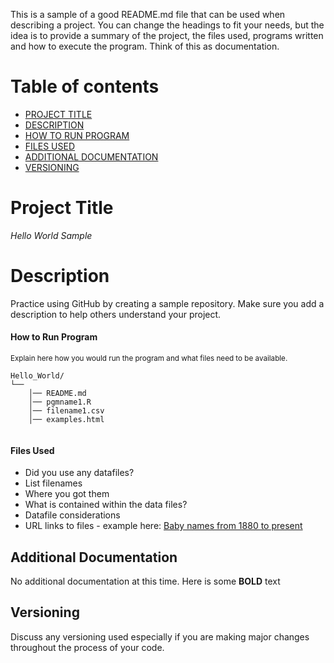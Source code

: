 This is a sample of a good README.md file that can be used when describing a project.  You can change the headings to fit your needs, but the idea is to provide a summary of the project, the files used, programs written and how to execute the program.  Think of this as documentation.

# Table of contents

- [PROJECT TITLE](#Project-Title)
- [DESCRIPTION](#Description)
- [HOW TO RUN PROGRAM](#How-to-run-program)
- [FILES USED](#files-used)
- [ADDITIONAL DOCUMENTATION](#additional-documentation)
- [VERSIONING](#versioning)

# Project Title

*Hello World Sample* 

# Description

Practice using GitHub by creating a sample repository. Make sure you add a description to help others understand your project.

#### How to Run Program 

<sub> Explain here how you would run the program and what files need to be available.
```text
Hello_World/
└── 
    │── README.md
    │── pgmname1.R
    │── filename1.csv
    │── examples.html
   
```

#### Files Used 

- Did you use any datafiles?  
- List filenames
- Where you got them 
- What is contained within the data files?
- Datafile considerations 
- URL links to files - example here:
[Baby names from 1880 to present](https://catalog.data.gov/dataset/baby-names-from-social-security-card-applications-national-level-data)

  
## Additional Documentation

No additional documentation at this time.  Here is some **BOLD** text 


## Versioning

Discuss any versioning used especially if you are making major changes throughout the process of your code.
